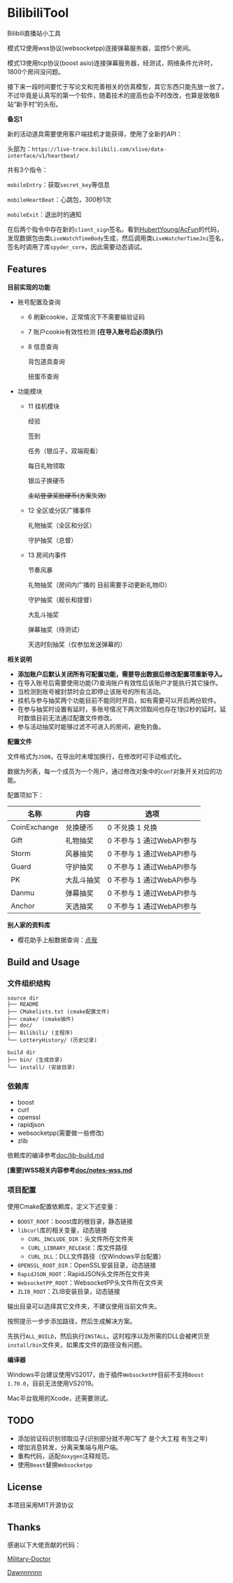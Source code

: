 # BilibiliTool

Bilibili直播站小工具 

模式12使用wss协议(websocketpp)连接弹幕服务器，监控5个房间。

模式13使用tcp协议(boost asio)连接弹幕服务器，经测试，网络条件允许时，1800个房间没问题。



接下来一段时间要忙于写论文和完善相关的仿真模型，其它东西只能先放一放了。不过毕竟是认真写的第一个软件，随着技术的提高也会不时改改，也算是致敬B站“新手村”的头衔。



**备忘1**

新的活动道具需要使用客户端挂机才能获得，使用了全新的API：

头部为：`https://live-trace.bilibili.com/xlive/data-interface/v1/heartbeat/`

共有3个指令：

`mobileEntry`：获取`secret_key`等信息

`mobileHeartBeat`：心跳包，300秒1次

`mobileExit`：退出时的通知

在后两个指令中存在新的`client_sign`签名。看到[HubertYoung/AcFun](https://github.com/HubertYoung/AcFun)的代码，发现数据包由类`LiveWatchTimeBody`生成，然后调用类`LiveWatcherTimeJni`签名，签名时调用了库`spyder_core`，因此需要动态调试。



## Features  



**目前实现的功能**  

* 账号配置及查询

  * 6 刷新cookie，正常情况下不需要输验证码

  * 7 账户cookie有效性检测 **(在导入账号后必须执行)**  

  * 8 信息查询

    背包道具查询

    扭蛋币查询  

- 功能模块

  * 11 挂机模块 

    经验

    签到

    任务（银瓜子，双端观看）

    每日礼物领取

    银瓜子换硬币

    ~~主站登录奖励硬币(方案失效)~~

  * 12 全区或分区广播事件

    礼物抽奖（全区和分区）

    守护抽奖（总督）

  * 13 房间内事件

    节奏风暴

    礼物抽奖（房间内广播的 目前需要手动更新礼物ID）
    
    守护抽奖（舰长和提督）
    
    大乱斗抽奖
    
    弹幕抽奖（待测试）
    
    天选时刻抽奖（仅参加发送弹幕的）



**相关说明**   

- **添加账户后默认关闭所有可配置功能，需要导出数据后修改配置项重新导入。**  
- 在导入账号后需要使用功能(7)查询账户有效性后该账户才能执行其它操作。  
- 当检测到账号被封禁时会立即停止该账号的所有活动。  
- 挂机与参与抽奖两个功能目前不能同时开启，如有需要可以开启两份软件。  
- 在参与抽奖时设置有延时，多账号情况下两次领取间也存在1到2秒的延时。延时数值目前无法通过配置文件修改。  
- 参与活动抽奖时能够过滤不可进入的房间，避免钓鱼。  



**配置文件**

文件格式为`JSON`，在导出时未增加换行，在修改时可手动格式化。

数据为列表，每一个成员为一个用户，通过修改对象中的`Conf`对象开关对应的功能。

配置项如下：

| 名称         | 内容       | 选项                      |
| ------------ | ---------- | ------------------------- |
| CoinExchange | 兑换硬币   | 0 不兑换 1 兑换           |
| Gift         | 礼物抽奖   | 0 不参与 1 通过WebAPI参与 |
| Storm        | 风暴抽奖   | 0 不参与 1 通过WebAPI参与 |
| Guard        | 守护抽奖   | 0 不参与 1 通过WebAPI参与 |
| PK           | 大乱斗抽奖 | 0 不参与 1 通过WebAPI参与 |
| Danmu        | 弹幕抽奖   | 0 不参与 1 通过WebAPI参与 |
| Anchor       | 天选抽奖   | 0 不参与 1 通过WebAPI参与 |



**别人家的资料库**

- 樱花助手上船数据查询：[点我](https://list.bilibili.wiki/)



## Build and Usage

### 文件组织结构

```
source dir
├── README
├── CMakelists.txt (cmake配置文件)
├── cmake/ (cmake插件)
├── doc/
├── Bilibili/ (主程序)
└── LotteryHistory/ (历史记录) 

build dir
├── bin/ (生成目录)
└── install/ (安装目录) 
```



### 依赖库  

- boost  
- curl  
- openssl  
- rapidjson  
- websocketpp(需要做一些修改)
- zlib

依赖库的编译参考[doc/lib-build.md](doc/lib-build.md)

**[重要]WSS相关内容参考[doc/notes-wss.md](doc/notes-wss.md)**



### 项目配置  

使用Cmake配置依赖库，定义下述变量：

* `BOOST_ROOT`：boost库的根目录，静态链接
* `libcurl`库的相关变量，动态链接
  * `CURL_INCLUDE_DIR`：头文件所在文件夹
  * `CURL_LIBRARY_RELEASE`：库文件路径
  * `CURL_DLL`：DLL文件路径（仅Windows平台配置）
* `OPENSSL_ROOT_DIR`：OpenSSL安装目录，动态链接
* `RapidJSON_ROOT`：RapidJSON头文件所在文件夹
* `WebsocketPP_ROOT`：WebsocketPP头文件所在文件夹
* `ZLIB_ROOT`：ZLIB安装目录，动态链接

输出目录可以选择其它文件夹，不建议使用当前文件夹。

按照提示一步步添加路径，然后生成解决方案。

先执行`ALL_BUILD`，然后执行`INSTALL`，这时程序以及所需的DLL会被拷贝至`install/bin`文件夹，如果库文件的路径没有问题。

**编译器**

Windows平台建议使用VS2017，由于插件`WebsocketPP`目前不支持`Boost 1.70.0`，目前无法使用VS2019。

Mac平台我用的Xcode，还需要测试。



## TODO

- 添加验证码识别领取瓜子(识别部分就不用C写了 是个大工程 有生之年)
- 增加消息转发，分离采集端与用户端。
- 重构代码，适配`doxygen`注释规范。
- 使用`Beast`替换`Websocketpp`



## License

本项目采用MIT开源协议  



## Thanks

感谢以下大佬贡献的代码： 

[Military-Doctor](https://github.com/Military-Doctor/Bilibili/) 

[Dawnnnnnn](https://github.com/Dawnnnnnn/bilibili-live-tools/)  


